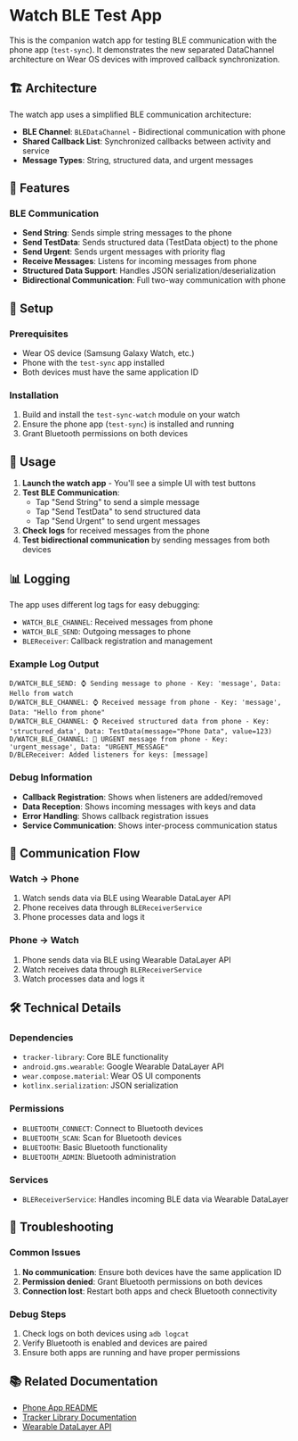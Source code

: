 # Watch BLE Test App

This is the companion watch app for testing BLE communication with the phone app (`test-sync`). It demonstrates the new separated DataChannel architecture on Wear OS devices with improved callback synchronization.

## 🏗️ Architecture

The watch app uses a simplified BLE communication architecture:

- **BLE Channel**: `BLEDataChannel` - Bidirectional communication with phone
- **Shared Callback List**: Synchronized callbacks between activity and service
- **Message Types**: String, structured data, and urgent messages

## 📱 Features

### **BLE Communication**
- **Send String**: Sends simple string messages to the phone
- **Send TestData**: Sends structured data (TestData object) to the phone
- **Send Urgent**: Sends urgent messages with priority flag
- **Receive Messages**: Listens for incoming messages from phone
- **Structured Data Support**: Handles JSON serialization/deserialization
- **Bidirectional Communication**: Full two-way communication with phone

## 🔧 Setup

### Prerequisites
- Wear OS device (Samsung Galaxy Watch, etc.)
- Phone with the `test-sync` app installed
- Both devices must have the same application ID

### Installation
1. Build and install the `test-sync-watch` module on your watch
2. Ensure the phone app (`test-sync`) is installed and running
3. Grant Bluetooth permissions on both devices

## 🚀 Usage

1. **Launch the watch app** - You'll see a simple UI with test buttons
2. **Test BLE Communication**:
   - Tap "Send String" to send a simple message
   - Tap "Send TestData" to send structured data
   - Tap "Send Urgent" to send urgent messages
3. **Check logs** for received messages from the phone
4. **Test bidirectional communication** by sending messages from both devices

## 📊 Logging

The app uses different log tags for easy debugging:

- `WATCH_BLE_CHANNEL`: Received messages from phone
- `WATCH_BLE_SEND`: Outgoing messages to phone
- `BLEReceiver`: Callback registration and management

### Example Log Output
```
D/WATCH_BLE_SEND: ⌚ Sending message to phone - Key: 'message', Data: Hello from watch
D/WATCH_BLE_CHANNEL: ⌚ Received message from phone - Key: 'message', Data: "Hello from phone"
D/WATCH_BLE_CHANNEL: ⌚ Received structured data from phone - Key: 'structured_data', Data: TestData(message="Phone Data", value=123)
D/WATCH_BLE_CHANNEL: 🚨 URGENT message from phone - Key: 'urgent_message', Data: "URGENT_MESSAGE"
D/BLEReceiver: Added listeners for keys: [message]
```

### Debug Information
- **Callback Registration**: Shows when listeners are added/removed
- **Data Reception**: Shows incoming messages with keys and data
- **Error Handling**: Shows callback registration issues
- **Service Communication**: Shows inter-process communication status

## 🔄 Communication Flow

### Watch → Phone
1. Watch sends data via BLE using Wearable DataLayer API
2. Phone receives data through `BLEReceiverService`
3. Phone processes data and logs it

### Phone → Watch  
1. Phone sends data via BLE using Wearable DataLayer API
2. Watch receives data through `BLEReceiverService`
3. Watch processes data and logs it

## 🛠️ Technical Details

### Dependencies
- `tracker-library`: Core BLE functionality
- `android.gms.wearable`: Google Wearable DataLayer API
- `wear.compose.material`: Wear OS UI components
- `kotlinx.serialization`: JSON serialization

### Permissions
- `BLUETOOTH_CONNECT`: Connect to Bluetooth devices
- `BLUETOOTH_SCAN`: Scan for Bluetooth devices
- `BLUETOOTH`: Basic Bluetooth functionality
- `BLUETOOTH_ADMIN`: Bluetooth administration

### Services
- `BLEReceiverService`: Handles incoming BLE data via Wearable DataLayer

## 🐛 Troubleshooting

### Common Issues
1. **No communication**: Ensure both devices have the same application ID
2. **Permission denied**: Grant Bluetooth permissions on both devices
3. **Connection lost**: Restart both apps and check Bluetooth connectivity

### Debug Steps
1. Check logs on both devices using `adb logcat`
2. Verify Bluetooth is enabled and devices are paired
3. Ensure both apps are running and have proper permissions

## 📚 Related Documentation

- [Phone App README](../test-sync/README.md)
- [Tracker Library Documentation](../tracker-library/README.md)
- [Wearable DataLayer API](https://developers.google.com/android/wear/data-layer)
